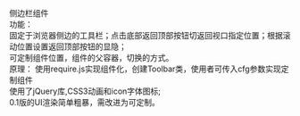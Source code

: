侧边栏组件<br>
功能：<br>
    固定于浏览器侧边的工具栏；点击底部返回顶部按钮切返回视口指定位置；根据滚动位置设置返回顶部按钮的显隐；<br>
    可定制组件位置，组件的父容器，切换的方式。<br>
原理：
    使用require.js实现组件化，创建Toolbar类，使用者可传入cfg参数实现定制组件<br>
    使用了jQuery库,CSS3动画和icon字体图标;<br>
    0.1版的UI渲染简单粗暴，需改进为可定制。
